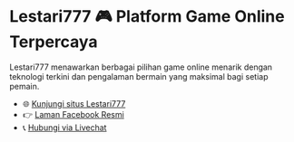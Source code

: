 # Lestari777 🎮 Platform Game Online Terpercaya

Lestari777 menawarkan berbagai pilihan game online menarik dengan teknologi terkini dan pengalaman bermain yang maksimal bagi setiap pemain.

- 🌐 [Kunjungi situs Lestari777](https://lestari77.com/)
- 👉 [Laman Facebook Resmi](https://facebook.com/lestari777.page)
- 📞 [Hubungi via Livechat](https://direct.lc.chat/19277771/)
